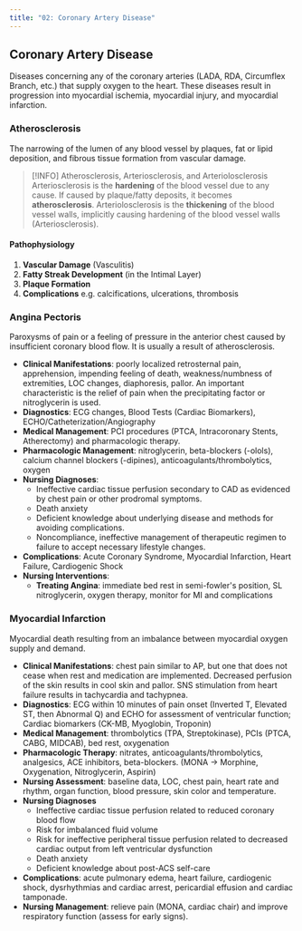 ```yaml
---
title: "02: Coronary Artery Disease"
---
```

## Coronary Artery Disease
Diseases concerning any of the coronary arteries (LADA, RDA, Circumflex Branch, etc.) that supply oxygen to the heart. These diseases result in progression into myocardial ischemia, myocardial injury, and myocardial infarction.
### Atherosclerosis
The narrowing of the lumen of any blood vessel by plaques, fat or lipid deposition, and fibrous tissue formation from vascular damage.
>[!INFO] Atherosclerosis, Arteriosclerosis, and Arteriolosclerosis
>Arteriosclerosis is the **hardening** of the blood vessel due to any cause. If caused by plaque/fatty deposits, it becomes **atherosclerosis**.
>Arteriolosclerosis is the **thickening** of the blood vessel walls, implicitly causing hardening of the blood vessel walls (Arteriosclerosis).
#### Pathophysiology
1. **Vascular Damage** (Vasculitis)
2. **Fatty Streak Development** (in the Intimal Layer)
3. **Plaque Formation**
4. **Complications** e.g. calcifications, ulcerations, thrombosis
### Angina Pectoris
Paroxysms of pain or a feeling of pressure in the anterior chest caused by insufficient coronary blood flow. It is usually a result of atherosclerosis.
- **Clinical Manifestations**: poorly localized retrosternal pain, apprehension, impending feeling of death, weakness/numbness of extremities, LOC changes, diaphoresis, pallor. An important characteristic is the relief of pain when the precipitating factor or nitroglycerin is used.
- **Diagnostics**: ECG changes, Blood Tests (Cardiac Biomarkers), ECHO/Catheterization/Angiography
- **Medical Management**: PCI procedures (PTCA, Intracoronary Stents, Atherectomy) and pharmacologic therapy.
- **Pharmacologic Management**: nitroglycerin, beta-blockers (-olols), calcium channel blockers (-dipines), anticoagulants/thrombolytics, oxygen
- **Nursing Diagnoses**:
	- Ineffective cardiac tissue perfusion secondary to CAD as evidenced by chest pain or other prodromal symptoms.
	- Death anxiety
	- Deficient knowledge about underlying disease and methods for avoiding complications.
	- Noncompliance, ineffective management of therapeutic regimen to failure to accept necessary lifestyle changes.
- **Complications**: Acute Coronary Syndrome, Myocardial Infarction, Heart Failure, Cardiogenic Shock
- **Nursing Interventions**:
	- **Treating Angina**: immediate bed rest in semi-fowler's position, SL nitroglycerin, oxygen therapy, monitor for MI and complications
### Myocardial Infarction
Myocardial death resulting from an imbalance between myocardial oxygen supply and demand.
- **Clinical Manifestations**: chest pain similar to AP, but one that does not cease when rest and medication are implemented. Decreased perfusion of the skin results in cool skin and pallor. SNS stimulation from heart failure results in tachycardia and tachypnea.
- **Diagnostics**: ECG within 10 minutes of pain onset (Inverted T, Elevated ST, then Abnormal Q) and ECHO for assessment of ventricular function; Cardiac biomarkers (CK-MB, Myoglobin, Troponin)
- **Medical Management**: thrombolytics (TPA, Streptokinase), PCIs (PTCA, CABG, MIDCAB), bed rest, oxygenation
- **Pharmacologic Therapy**: nitrates, anticoagulants/thrombolytics, analgesics, ACE inhibitors, beta-blockers. (MONA -> Morphine, Oxygenation, Nitroglycerin, Aspirin)
- **Nursing Assessment**: baseline data, LOC, chest pain, heart rate and rhythm, organ function, blood pressure, skin color and temperature.
- **Nursing Diagnoses**
	- Ineffective cardiac tissue perfusion related to reduced coronary blood flow
	- Risk for imbalanced fluid volume
	- Risk for ineffective peripheral tissue perfusion related to decreased cardiac output from left ventricular dysfunction
	- Death anxiety
	- Deficient knowledge about post-ACS self-care
- **Complications**: acute pulmonary edema, heart failure, cardiogenic shock, dysrhythmias and cardiac arrest, pericardial effusion and cardiac tamponade.
- **Nursing Management**: relieve pain (MONA, cardiac chair) and improve respiratory function (assess for early signs).